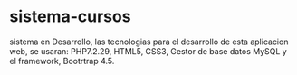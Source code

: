 # sistema-cursos
sistema en Desarrollo, las tecnologias para el desarrollo de esta aplicacion web, se usaran: PHP7.2.29, HTML5, CSS3, Gestor de base datos MySQL y el framework, Bootrtrap 4.5.
